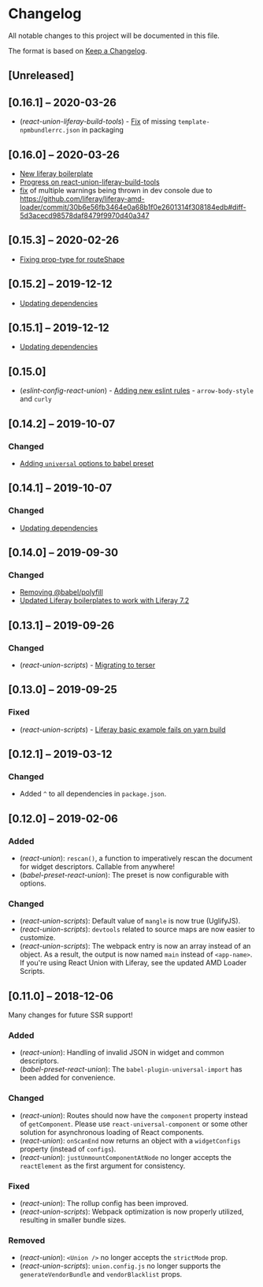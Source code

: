 # Changelog

All notable changes to this project will be documented in this file.

The format is based on [Keep a Changelog](https://keepachangelog.com/en/1.0.0/).

## [Unreleased]

## [0.16.1] – 2020-03-26
- (_react-union-liferay-build-tools_) - [Fix](https://github.com/lundegaard/react-union/pull/478) of missing `template-npmbundlerrc.json` in packaging

## [0.16.0] – 2020-03-26
- [New liferay boilerplate](https://github.com/lundegaard/react-union/pull/477)
- [Progress on react-union-liferay-build-tools](https://github.com/lundegaard/react-union/pull/477)
- [fix](https://github.com/lundegaard/react-union/pull/477) of multiple warnings being thrown in dev console due to https://github.com/liferay/liferay-amd-loader/commit/30b6e56fb3464e0a68b1f0e2601314f308184edb#diff-5d3acecd98578daf8479f9970d40a347

## [0.15.3] – 2020-02-26
- [Fixing prop-type for routeShape](https://github.com/lundegaard/react-union/pull/468)

## [0.15.2] – 2019-12-12
- [Updating dependencies](https://github.com/lundegaard/react-union/pull/461)

## [0.15.1] – 2019-12-12
- [Updating dependencies](https://github.com/lundegaard/react-union/pull/458)

## [0.15.0]
- (_eslint-config-react-union_) - [Adding new eslint rules](https://github.com/lundegaard/react-union/issues/445) - `arrow-body-style` and `curly`

## [0.14.2] – 2019-10-07

### Changed
- [Adding `universal` options to babel preset](https://github.com/lundegaard/react-union/issues/324)

## [0.14.1] – 2019-10-07

### Changed

- [Updating dependencies](https://github.com/lundegaard/react-union/pull/439)

## [0.14.0] – 2019-09-30	

### Changed
- [Removing @babel/polyfill](https://github.com/lundegaard/react-union/issues/424)
- [Updated Liferay boilerplates to work with Liferay 7.2](https://github.com/lundegaard/react-union/pull/430)
  
## [0.13.1] – 2019-09-26	

### Changed
- (_react-union-scripts_) - [Migrating to terser](https://github.com/lundegaard/react-union/pull/427) 

## [0.13.0] – 2019-09-25	

### Fixed
- (_react-union-scripts_) - [Liferay basic example fails on yarn build](https://github.com/lundegaard/react-union/issues/412) 

## [0.12.1] – 2019-03-12

### Changed
- Added `^` to all dependencies in `package.json`.

## [0.12.0] – 2019-02-06

### Added
- (_react-union_): `rescan()`, a function to imperatively rescan the document for widget descriptors. Callable from anywhere!
- (_babel-preset-react-union_): The preset is now configurable with options.

### Changed

- (_react-union-scripts_): Default value of `mangle` is now true (UglifyJS).
- (_react-union-scripts_): `devtools` related to source maps are now easier to customize.
- (_react-union-scripts_): The webpack entry is now an array instead of an object. As a result, the output is now named `main` instead of `<app-name>`. If you're using React Union with Liferay, see the updated AMD Loader Scripts.

## [0.11.0] – 2018-12-06

Many changes for future SSR support!

### Added

- (_react-union_): Handling of invalid JSON in widget and common descriptors.
- (_babel-preset-react-union_): The `babel-plugin-universal-import` has been added for convenience. 

### Changed

- (_react-union_): Routes should now have the `component` property instead of `getComponent`. Please use `react-universal-component` or some other solution for asynchronous loading of React components.
- (_react-union_): `onScanEnd` now returns an object with a `widgetConfigs` property (instead of `configs`).
- (_react-union_): `justUnmountComponentAtNode` no longer accepts the `reactElement` as the first argument for consistency.

### Fixed

- (_react-union_): The rollup config has been improved.
- (_react-union-scripts_): Webpack optimization is now properly utilized, resulting in smaller bundle sizes.

### Removed

- (_react-union_): `<Union />` no longer accepts the `strictMode` prop.
- (_react-union-scripts_): `union.config.js` no longer supports the `generateVendorBundle` and `vendorBlacklist` props.
